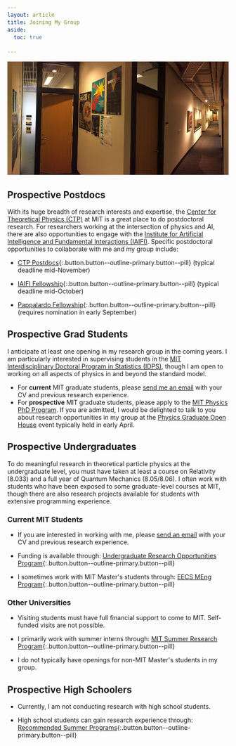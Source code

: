 ```yaml
---
layout: article
title: Joining My Group
aside:
  toc: true

---
```


<center>
<img class="image-h image-h--xl rounded" src="images/ctp_hallway_small.jpg" title="6-318"/>
</center>

## Prospective Postdocs

With its huge breadth of research interests and expertise, the [Center for Theoretical Physics (CTP)](http://ctp.mit.edu/) at MIT is a great place to do postdoctoral research.  For researchers working at the intersection of physics and AI, there are also opportunities to engage with the [Institute for Artificial Intelligence and Fundamental Interactions (IAIFI)]([http://iaifi.org/).  Specific postdoctoral opportunities to collaborate with me and my group include:

  * [CTP Postdocs](http://academicjobsonline.org/ajo/MIT/CTP/){:.button.button--outline-primary.button--pill} (typical deadline mid-November)
  
  * [IAIFI Fellowship](https://iaifi.org/fellows.html){:.button.button--outline-primary.button--pill}  (typical deadline mid-October)
  
  * [Pappalardo Fellowship](https://physics.mit.edu/research/pappalardo-fellowships-in-physics/){:.button.button--outline-primary.button--pill} (requires nomination in early September)


## Prospective Grad Students

I anticipate at least one opening in my research group in the coming years.  I am particularly interested in supervising students in the [MIT Interdisciplinary Doctoral Program in Statistics (IDPS)](https://stat.mit.edu/academics/idps/idps-physics/), though I am open to working on all aspects of physics in and beyond the standard model. 

  * For **current** MIT graduate students, please [send me an email](mailto:jthaler@mit.edu) with your CV and previous research experience.
  * For **prospective** MIT graduate students, please apply to the [MIT Physics PhD Program](https://physics.mit.edu/academic-programs/graduate-students/graduate-admissions/).  If you are admitted, I would be delighted to talk to you about research opportunities in my group at the [Physics Graduate Open House](https://physics.mit.edu/openhouse/) event typically held in early April.


## Prospective Undergraduates

To do meaningful research in theoretical particle physics at the undergraduate level, you must have taken at least a course on Relativity (8.033) and a full year of Quantum Mechanics (8.05/8.06).  I often work with students who have been exposed to some graduate-level courses at MIT, though there are also research projects available for students with extensive programming experience.

### Current MIT Students

  * If you are interested in working with me, please [send an email](mailto:jthaler@mit.edu) with your CV and previous research experience.
  
  * Funding is available through: [Undergraduate Research Opportunities Program](http://web.mit.edu/UROP/){:.button.button--outline-primary.button--pill}
  
  * I sometimes work with MIT Master's students through:  [EECS MEng Program](https://www.eecs.mit.edu/academics/undergraduate-programs/meng-program/){:.button.button--outline-primary.button--pill}

### Other Universities

  * Visiting students must have full financial support to come to MIT.  Self-funded visits are not possible.
  
  * I primarily work with summer interns through: [MIT Summer Research Program](https://oge.mit.edu/graddiversity/msrp/){:.button.button--outline-primary.button--pill}

  * I do not typically have openings for non-MIT Master's students in my group. 


## Prospective High Schoolers

  * Currently, I am not conducting research with high school students.
  
  * High school students can gain research experience through: [Recommended Summer Programs](https://mitadmissions.org/apply/prepare/summer/){:.button.button--outline-primary.button--pill}
